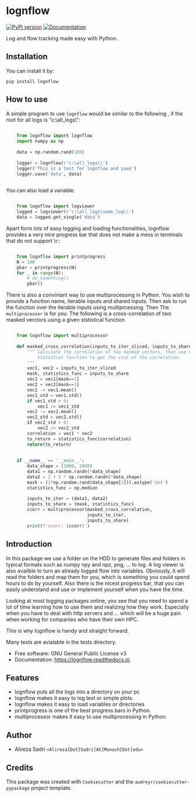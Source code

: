 # lognflow

[![PyPI version](https://badge.fury.io/py/lognflow.svg)](https://badge.fury.io/py/lognflow) [![Documentation](https://readthedocs.org/projects/lognflow/badge/?version=latest)](https://lognflow.readthedocs.io/en/latest/?version=latest)

Log and flow tracking made easy with Python.

## Installation
You can install it by:

```console
pip install lognflow
```
## How to use
A simple program to use ```lognflow``` would be similar to the following , if the root for all logs is "c:\all_logs\\":

```python 
	
	from lognflow import lognflow
	import numpy as np
	
	data = np.random.rand(100)
	
	logger = lognflow(r'c:\all_logs\\')
	logger('This is a test for lognflow and save')
	logger.save('data', data)
	
```
You can also load a variable.

```python 

	from lognflow import logviewer
	logged = logviewer(r'c:\all_logs\some_log\\')
	data = logged.get_single('data')

```

Apart form lots of easy logging and loading functionalities, lognflow provides a very nice progress bar that does not make a mess in terminals that do not support \r::

```python 

	from lognflow import printprogress
	N = 100
	pbar = printprogress(N)
	for _ in range(N):
		# do_something()
		pbar()

```

There is also a conviniant way to use multiprocessing in Python. You wish to 
provide a function name, iterable inputs and shared inputs. Then ask 
to run the function over the iterable inputs using multiprcessing. Then
The ```multiprocessor``` is for you. The following is a cross-correlation of two
masked verctors using a given ststistical function

```python 

	from lognflow import multiprocessor
	
	def masked_cross_correlation(inputs_to_iter_sliced, inputs_to_share):
		""" Calculate the correlation of two masked vectors, then use a given
			statsitcal function to get the stat of the correlation.
		"""
	    vec1, vec2 = inputs_to_iter_sliced
	    mask, statistics_func = inputs_to_share
	    vec1 = vec1[mask==1]
	    vec2 = vec2[mask==1]
	    vec1 -= vec1.mean()
	    vec1_std = vec1.std()
	    if vec1_std > 0:
	        vec1 /= vec1_std
	    vec2 -= vec2.mean()
	    vec2_std = vec2.std()
	    if vec2_std > 0:
	        vec2 /= vec2_std
	    correlation = vec1 * vec2
	    to_return = statistics_func(correlation)
	    return(to_return)
	    
	
	if __name__ == '__main__':
	    data_shape = (1000, 2000)
	    data1 = np.random.randn(*data_shape)
	    data2 = 2 + 5 * np.random.randn(*data_shape)
	    mask = (2*np.random.rand(data_shape[1])).astype('int')
	    statistics_func = np.median
	    
	    inputs_to_iter = (data1, data2)
	    inputs_to_share = (mask, statistics_func)
	    ccorr = multiprocessor(masked_cross_correlation, 
	    					   inputs_to_iter, 
	    					   inputs_to_share)
	    print(f'ccorr: {ccorr}')

```

## Introduction

In this package we use a folder on the HDD to generate files and folders in typical
formats such as numpy npy and npz, png, ... to log. A log viewer is also availble
to turn an already logged flow into variables. Obviously, it will read the folders 
and map them for you, which is something you could spend hours to do by yourself.
Also there is the nicest progress bar, that you can easily understand
and use or implement yourself when you have the time.

Looking at most logging packages online, you see that you need to spend a lot of time
learning how to use them and realizing how they work. Especially when you have to deal
with http servers and ... which will be a huge pain when working for companies
who have their own HPC. 

This is why lognflow is handy and straight forward.

Many tests are avialable in the tests directory.

* Free software: GNU General Public License v3
* Documentation: https://lognflow.readthedocs.io.

## Features

* lognflow puts all the logs into a directory on your pc
* lognflow makes it easy to log text or simple plots.
* lognflow makes it easy to load variables or directories
* printprogress is one of the best progress bars in Python.
* multiprocessor makes it easy to use multiprocessing in Python.

## Author
* Alireza Sadri `<Alireza[Dot]Sadri[At]Monash[Dot]edu>`

## Credits
This package was created with `Cookiecutter` and the `audreyr/cookiecutter-pypackage` project template.